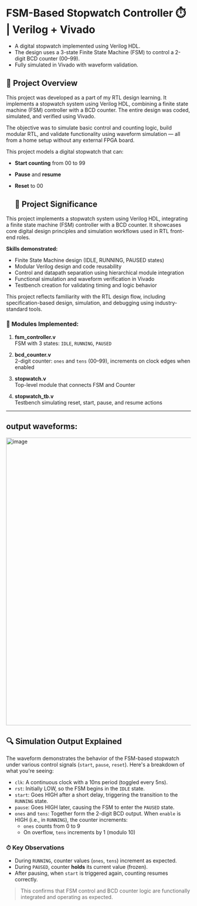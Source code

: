 # FSM-Based Stopwatch Controller ⏱️ | Verilog + Vivado

- A digital stopwatch implemented using Verilog HDL. 
- The design uses a 3-state Finite State Machine (FSM) to control a 2-digit BCD counter (00–99). 
- Fully simulated in Vivado with waveform validation.
## 📌 Project Overview

This project was developed as a part of my RTL design learning. It implements a stopwatch system using Verilog HDL, combining a finite state machine (FSM) controller with a BCD counter. The entire design was coded, simulated, and verified using Vivado.

The objective was to simulate basic control and counting logic, build modular RTL, and validate functionality using waveform simulation — all from a home setup without any external FPGA board.

This project models a digital stopwatch that can:
- **Start counting** from 00 to 99
- **Pause** and **resume**
- **Reset** to 00

  ## 🎯 Project Significance

This project implements a stopwatch system using Verilog HDL, integrating a finite state machine (FSM) controller with a BCD counter. It showcases core digital design principles and simulation workflows used in RTL front-end roles.

**Skills demonstrated:**
- Finite State Machine design (IDLE, RUNNING, PAUSED states)
- Modular Verilog design and code reusability
- Control and datapath separation using hierarchical module integration
- Functional simulation and waveform verification in Vivado
- Testbench creation for validating timing and logic behavior

This project reflects familiarity with the RTL design flow, including specification-based design, simulation, and debugging using industry-standard tools.


### 🧩 Modules Implemented:
1. **fsm_controller.v**  
   FSM with 3 states: `IDLE`, `RUNNING`, `PAUSED`

2. **bcd_counter.v**  
   2-digit counter: `ones` and `tens` (00–99), increments on clock edges when enabled

3. **stopwatch.v**  
   Top-level module that connects FSM and Counter

4. **stopwatch_tb.v**  
   Testbench simulating reset, start, pause, and resume actions

---


## output waveforms:
<img width="782" alt="image" src="https://github.com/user-attachments/assets/b04715c2-b26e-4434-9e52-2eac4caad4fd" />

## 🔍 Simulation Output Explained

The waveform demonstrates the behavior of the FSM-based stopwatch under various control signals (`start`, `pause`, `reset`). Here's a breakdown of what you're seeing:

- `clk`: A continuous clock with a 10ns period (toggled every 5ns).
- `rst`: Initially LOW, so the FSM begins in the `IDLE` state.
- `start`: Goes HIGH after a short delay, triggering the transition to the `RUNNING` state.
- `pause`: Goes HIGH later, causing the FSM to enter the `PAUSED` state.
- `ones` and `tens`: Together form the 2-digit BCD output. When `enable` is HIGH (i.e., in `RUNNING`), the counter increments:
  - `ones` counts from 0 to 9
  - On overflow, `tens` increments by 1 (modulo 10)

### ⏱ Key Observations
- During `RUNNING`, counter values (`ones`, `tens`) increment as expected.
- During `PAUSED`, counter **holds** its current value (frozen).
- After pausing, when `start` is triggered again, counting resumes correctly.

> This confirms that FSM control and BCD counter logic are functionally integrated and operating as expected.


